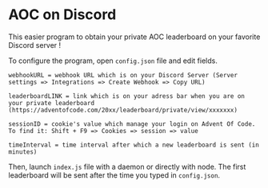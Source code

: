 # AOC on Discord

This easier program to obtain your private AOC leaderboard on your favorite Discord server !

To configure the program, open `config.json` file and edit fields.

```
webhookURL = webhook URL which is on your Discord Server (Server settings => Integrations => Create Webhook => Copy URL)

leaderboardLINK = link which is on your adress bar when you are on your private leaderboard (https://adventofcode.com/20xx/leaderboard/private/view/xxxxxxx)

sessionID = cookie's value which manage your login on Advent Of Code. To find it: Shift + F9 => Cookies => session => value

timeInterval = time interval after which a new leaderboard is sent (in minutes)
```

Then, launch `index.js` file with a daemon or directly with node.
The first leaderboard will be sent after the time you typed in `config.json`.


